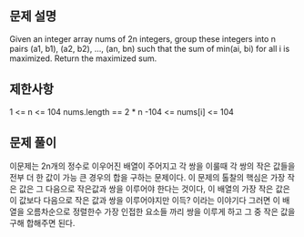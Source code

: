 ## 문제 설명

Given an integer array nums of 2n integers, group these integers into n pairs (a1, b1), (a2, b2), ..., (an, bn) such that the sum of min(ai, bi) for all i is maximized. Return the maximized sum.

## 제한사항

1 <= n <= 104
nums.length == 2 \* n
-104 <= nums[i] <= 104

## 문제 풀이

이문제는 2n개의 정수로 이우어진 배열이 주어지고 각 쌍을 이룰때 각 쌍의 작은 값들을 전부 더 한 값이 가능 큰 경우의 합을 구하는 문제이다.
이 문제의 톨찰의 핵심은 가장 작은 값은 그 다음으로 작은값과 쌍을 이루어야 한다는 것이다,
이 배열의 가장 작은 값은 이 값보다 다음으로 작은 값과 쌍을 이루어야지만 이득? 이라는 이야기다 그러면 이 배열을 오름차순으로 정렬한수
가장 인접한 요소들 까리 쌍을 이루게 하고 그 중 작은 값을 구해 합해주면 된다.

